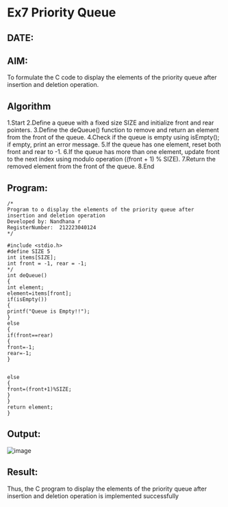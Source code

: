 # Ex7 Priority Queue
## DATE:
## AIM:
To formulate the C code to display the elements of the priority queue after insertion and deletion operation.

## Algorithm
1.Start
2.Define a queue with a fixed size SIZE and initialize front and rear pointers.
3.Define the deQueue() function to remove and return an element from the front of the queue.
4.Check if the queue is empty using isEmpty(); if empty, print an error message.
5.If the queue has one element, reset both front and rear to -1.
6.If the queue has more than one element, update front to the next index using modulo operation ((front + 1) % SIZE).
7.Return the removed element from the front of the queue.
8.End
## Program:
```
/*
Program to o display the elements of the priority queue after insertion and deletion operation
Developed by: Nandhana r
RegisterNumber:  212223040124
*/

#include <stdio.h> 
#define SIZE 5 
int items[SIZE]; 
int front = -1, rear = -1; 
*/ 
int deQueue() 
{ 
int element; 
element=items[front]; 
if(isEmpty()) 
{ 
printf("Queue is Empty!!"); 
} 
else 
{ 
if(front==rear) 
{ 
front=-1; 
rear=-1; 
} 
  
  
else 
{ 
front=(front+1)%SIZE; 
} 
} 
return element; 
} 
```

## Output:
![image](https://github.com/user-attachments/assets/59d8668a-7be5-4676-aad6-2e6bc29ab2d0)




## Result:
Thus, the C program to display the elements of the priority queue after insertion and deletion operation is implemented successfully
